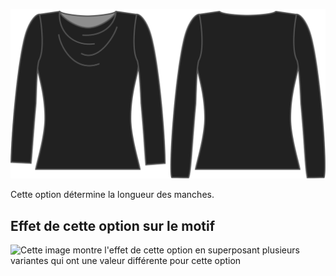 ![L'option bonus de longueur des manches sur Diana](./sleevelengthbonus.svg)

Cette option détermine la longueur des manches.

## Effet de cette option sur le motif

![Cette image montre l'effet de cette option en superposant plusieurs variantes qui ont une valeur différente pour cette option](diana\_sleevelengthbonus\_sample.svg "Effet de cette option sur le motif")
